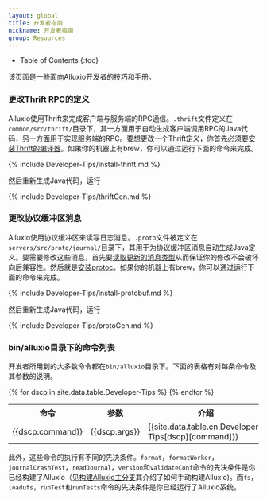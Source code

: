 ```yaml
---
layout: global
title: 开发者指南
nickname: 开发者指南
group: Resources
---
```


* Table of Contents
{:toc}

该页面是一些面向Alluxio开发者的技巧和手册。

### 更改Thrift RPC的定义

Alluxio使用Thrift来完成客户端与服务端的RPC通信。`.thrift`文件定义在`common/src/thrift/`目录下，其一方面用于自动生成客户端调用RPC的Java代码，另一方面用于实现服务端的RPC。要想更改一个Thrift定义，你首先必须要[安装Thrift的编译器](https://thrift.apache.org/docs/install/)。如果你的机器上有brew，你可以通过运行下面的命令来完成。

{% include Developer-Tips/install-thrift.md %}

然后重新生成Java代码，运行

{% include Developer-Tips/thriftGen.md %}

### 更改协议缓冲区消息

Alluxio使用协议缓冲区来读写日志消息。`.proto`文件被定义在`servers/src/proto/journal/`目录下，其用于为协议缓冲区消息自动生成Java定义。要需要修改这些消息，首先要[读取更新的消息类型](https://developers.google.com/protocol-buffers/docs/proto#updating)从而保证你的修改不会破坏向后兼容性。然后就是[安装protoc](https://github.com/google/protobuf#protocol-buffers---googles-data-interchange-format)。如果你的机器上有brew，你可以通过运行下面的命令来完成。

{% include Developer-Tips/install-protobuf.md %}

然后重新生成Java代码，运行

{% include Developer-Tips/protoGen.md %}

### bin/alluxio目录下的命令列表

开发者所用到的大多数命令都在`bin/alluxio`目录下。下面的表格有对每条命令及其参数的说明。

<table class="table table-striped">
<tr><th>命令</th><th>参数</th><th>介绍</th></tr>
{% for dscp in site.data.table.Developer-Tips %}
<tr>
  <td>{{dscp.command}}</td>
  <td>{{dscp.args}}</td>
  <td>{{site.data.table.cn.Developer-Tips[dscp][command]}}</td>
</tr>
{% endfor %}
</table>

此外，这些命令的执行有不同的先决条件。`format`，`formatWorker`，`journalCrashTest`，`readJournal`，`version`和`validateConf`命令的先决条件是你已经构建了Alluxio（见[构建Alluxio主分支](Building-Alluxio-Master-Branch.html)其介绍了如何手动构建Alluxio)。而`fs`，`loadufs`，`runTest`和`runTests`命令的先决条件是你已经运行了Alluxio系统。
